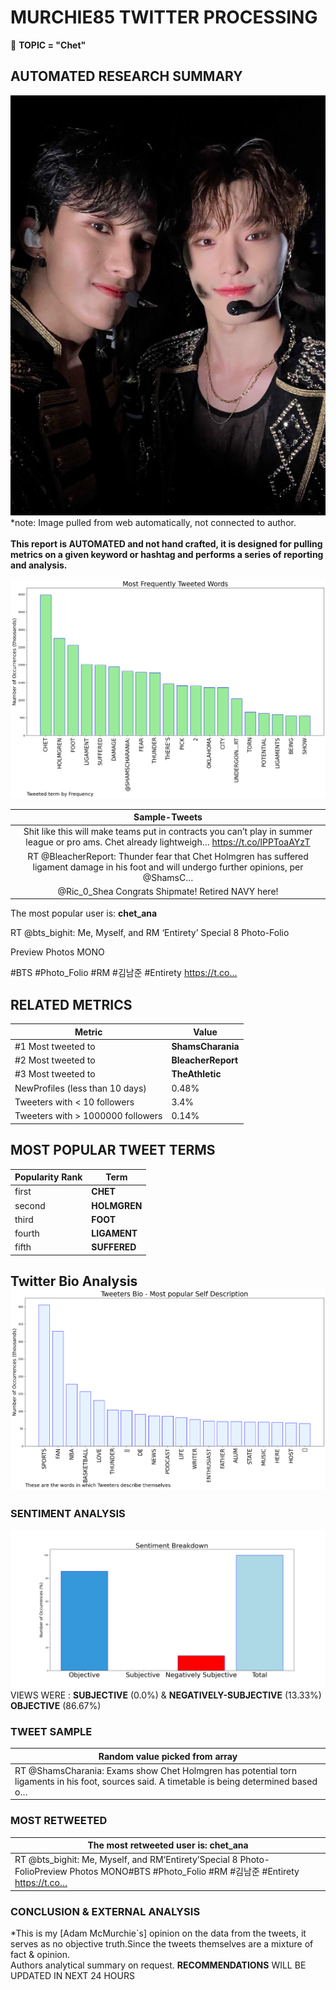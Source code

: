 # MURCHIE85 TWITTER PROCESSING 
&#x1F34E; **TOPIC = "Chet"**

## AUTOMATED RESEARCH SUMMARY

![image](assets/2022-08-24hashtagImage.png)*note: Image pulled from web automatically, not connected to author.
<br></br>
<b> This report is AUTOMATED and not hand crafted, it is designed for pulling metrics on a given keyword or hashtag and performs a series of reporting and analysis.</b>



![image](assets/2022-08-24TWEETS.png)



|                **Sample-Tweets**        |
| :-------------: |
| Shit like this will make teams put in contracts you can’t play in summer league or pro ams. Chet already lightweigh… https://t.co/lPPToaAYzT |
| RT @BleacherReport: Thunder fear that Chet Holmgren has suffered ligament damage in his foot and will undergo further opinions, per @ShamsC… |
| @Ric_0_Shea Congrats Shipmate!  Retired NAVY here! |

The most popular user is: **chet_ana**
<div class="alert alert-block alert-danger"> RT @bts_bighit: Me, Myself, and RM
‘Entirety’
Special 8 Photo-Folio

Preview Photos MONO

#BTS #Photo_Folio #RM #김남준 #Entirety https://t.co…</div>

## RELATED METRICS<br>
| Metric | Value |
| ------------- | ------------- |
| #1 Most tweeted to  | **ShamsCharania** |
| #2 Most tweeted to  | **BleacherReport** |
| #3 Most tweeted to  | **TheAthletic** |
| NewProfiles (less than 10 days) | 0.48%  |
| Tweeters with < 10 followers  | 3.4%|
| Tweeters with > 1000000 followers  | 0.14%  |



## MOST POPULAR TWEET TERMS 


| Popularity Rank  | Term |
| ------------- | ------------- |
| first  | **CHET**  |
| second  | **HOLMGREN**  |
| third  | **FOOT** |
| fourth  | **LIGAMENT**  |
| fifth  | **SUFFERED**  |


## Twitter Bio Analysis![image](assets/2022-08-24BIO.png)
### SENTIMENT ANALYSIS
![image](assets/2022-08-24sentiment.png)
VIEWS WERE : **SUBJECTIVE**  (0.0%) & **NEGATIVELY-SUBJECTIVE** (13.33%) **OBJECTIVE** (86.67%)

### TWEET SAMPLE 
| Random value picked from array |
| ------------- |
|RT @ShamsCharania: Exams show Chet Holmgren has potential torn ligaments in his foot, sources said. A timetable is being determined based o… |

### MOST RETWEETED 

| The most retweeted user is: **chet_ana**  |
| ------------- |
| RT @bts_bighit: Me, Myself, and RM‘Entirety’Special 8 Photo-FolioPreview Photos MONO#BTS #Photo_Folio #RM #김남준 #Entirety https://t.co… |

### CONCLUSION & EXTERNAL ANALYSIS

*This is my [Adam McMurchie`s] opinion on the data from the tweets, it serves as no objective truth.Since the tweets themselves are a mixture of fact & opinion.<br>
Authors analytical summary on request.
**RECOMMENDATIONS** WILL BE UPDATED IN NEXT  24 HOURS <br>